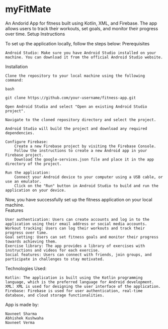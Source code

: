 # myFitMate
An Andorid App for fitness built using Kotlin, XML, and Firebase. The app allows users to track their workouts, set goals, and monitor their progress over time.
Setup Instructions

To set up the application locally, follow the steps below:
Prerequisites

    Android Studio: Make sure you have Android Studio installed on your machine. You can download it from the official Android Studio website.

Installation

    Clone the repository to your local machine using the following command:

    bash

    git clone https://github.com/your-username/fitness-app.git

    Open Android Studio and select "Open an existing Android Studio project".

    Navigate to the cloned repository directory and select the project.

    Android Studio will build the project and download any required dependencies.

    Configure Firebase:
        Create a new Firebase project by visiting the Firebase Console.
        Follow the instructions to create a new Android app in your Firebase project.
        Download the google-services.json file and place it in the app directory of the project.

    Run the application:
        Connect your Android device to your computer using a USB cable, or use an emulator.
        Click on the "Run" button in Android Studio to build and run the application on your device.

Now, you have successfully set up the fitness application on your local machine.<br>
Features

    User authentication: Users can create accounts and log in to the application using their email address or social media accounts.
    Workout tracking: Users can log their workouts and track their progress over time.
    Goal setting: Users can set fitness goals and monitor their progress towards achieving them.
    Exercise library: The app provides a library of exercises with instructions and videos for each exercise.
    Social features: Users can connect with friends, join groups, and participate in challenges to stay motivated.

Technologies Used:

    Kotlin: The application is built using the Kotlin programming language, which is the preferred language for Android development.
    XML: XML is used for designing the user interface of the application.
    Firebase: Firebase is used for user authentication, real-time database, and cloud storage functionalities.

App is made by:

    Navneet Sharma
    Abhishek Kushwaha
    Navneet Verma

